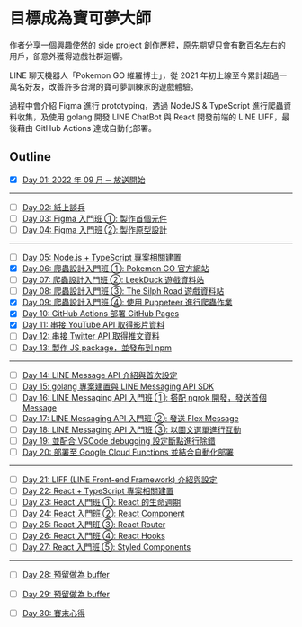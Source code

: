 # 目標成為寶可夢大師

作者分享一個興趣使然的 side project 創作歷程，原先期望只會有數百名左右的用戶，卻意外獲得遊戲社群迴響。

LINE 聊天機器人「Pokemon GO 維羅博士」，從 2021 年初上線至今累計超過一萬名好友，改善許多台灣的寶可夢訓練家的遊戲體驗。

過程中會介紹 Figma 進行 prototyping，透過 NodeJS & TypeScript 進行爬蟲資料收集，及使用 golang 開發 LINE ChatBot 與 React 開發前端的 LINE LIFF，最後藉由 GitHub Actions 達成自動化部署。

## Outline

* [x] [Day 01: 2022 年 09 月 ─ 放送開始](https://github.com/ithome-2022-ironman/be-a-pokemon-master/blob/master/day%20%23001/README.md)

---

* [ ] [Day 02: 紙上談兵](https://github.com/ithome-2022-ironman/be-a-pokemon-master/blob/master/day%20%23002/README.md)
* [ ] [Day 03: Figma 入門班 ①: 製作首個元件](https://github.com/ithome-2022-ironman/be-a-pokemon-master/blob/master/day%20%23003/README.md)
* [ ] [Day 04: Figma 入門班 ②: 製作原型設計](https://github.com/ithome-2022-ironman/be-a-pokemon-master/blob/master/day%20%23004/README.md)

---

* [ ] [Day 05: Node.js + TypeScript 專案相關建置](https://github.com/ithome-2022-ironman/be-a-pokemon-master/blob/master/day%20%23005/README.md)
* [x] [Day 06: 爬蟲設計入門班 ①: Pokemon GO 官方網站](https://github.com/ithome-2022-ironman/be-a-pokemon-master/blob/master/day%20%23006/README.md)
* [ ] [Day 07: 爬蟲設計入門班 ②: LeekDuck 遊戲資料站](https://github.com/ithome-2022-ironman/be-a-pokemon-master/blob/master/day%20%23007/README.md)
* [ ] [Day 08: 爬蟲設計入門班 ③: The Silph Road 遊戲資料站](https://github.com/ithome-2022-ironman/be-a-pokemon-master/blob/master/day%20%23008/README.md)
* [x] [Day 09: 爬蟲設計入門班 ④: 使用 Puppeteer 進行爬蟲作業](https://github.com/ithome-2022-ironman/be-a-pokemon-master/blob/master/day%20%23009/README.md)
* [x] [Day 10: GitHub Actions 部署 GitHub Pages](https://github.com/ithome-2022-ironman/be-a-pokemon-master/blob/master/day%20%23010/README.md)
* [x] [Day 11: 串接 YouTube API 取得影片資料](https://github.com/ithome-2022-ironman/be-a-pokemon-master/blob/master/day%20%23011/README.md)
* [ ] [Day 12: 串接 Twitter API 取得推文資料](https://github.com/ithome-2022-ironman/be-a-pokemon-master/blob/master/day%20%23012/README.md)
* [ ] [Day 13: 製作 JS package，並發布到 npm](https://github.com/ithome-2022-ironman/be-a-pokemon-master/blob/master/day%20%23013/README.md)

---

* [ ] [Day 14: LINE Message API 介紹與首次設定](https://github.com/ithome-2022-ironman/be-a-pokemon-master/blob/master/day%20%23014/README.md)
* [ ] [Day 15: golang 專案建置與 LINE Messaging API SDK](https://github.com/ithome-2022-ironman/be-a-pokemon-master/blob/master/day%20%23015/README.md)
* [ ] [Day 16: LINE Messaging API 入門班 ①: 搭配 ngrok 開發，發送首個 Message](https://github.com/ithome-2022-ironman/be-a-pokemon-master/blob/master/day%20%23016/README.md)
* [ ] [Day 17: LINE Messaging API 入門班 ②: 發送 Flex Message](https://github.com/ithome-2022-ironman/be-a-pokemon-master/blob/master/day%20%23017/README.md)
* [ ] [Day 18: LINE Messaging API 入門班 ③: 以圖文選單進行互動](https://github.com/ithome-2022-ironman/be-a-pokemon-master/blob/master/day%20%23018/README.md)
* [ ] [Day 19: 並配合 VSCode debugging 設定斷點進行除錯](https://github.com/ithome-2022-ironman/be-a-pokemon-master/blob/master/day%20%23019/README.md)
* [ ] [Day 20: 部署至 Google Cloud Functions 並結合自動化部署](https://github.com/ithome-2022-ironman/be-a-pokemon-master/blob/master/day%20%23020/README.md)

---

* [ ] [Day 21: LIFF (LINE Front-end Framework) 介紹與設定](https://github.com/ithome-2022-ironman/be-a-pokemon-master/blob/master/day%20%23021/README.md)
* [ ] [Day 22: React + TypeScript 專案相關建置](https://github.com/ithome-2022-ironman/be-a-pokemon-master/blob/master/day%20%23022/README.md)
* [ ] [Day 23: React 入門班 ①: React 的生命週期](https://github.com/ithome-2022-ironman/be-a-pokemon-master/blob/master/day%20%23023/README.md)
* [ ] [Day 24: React 入門班 ②: React Component](https://github.com/ithome-2022-ironman/be-a-pokemon-master/blob/master/day%20%23024/README.md)
* [ ] [Day 25: React 入門班 ③: React Router](https://github.com/ithome-2022-ironman/be-a-pokemon-master/blob/master/day%20%23025/README.md)
* [ ] [Day 26: React 入門班 ④: React Hooks](https://github.com/ithome-2022-ironman/be-a-pokemon-master/blob/master/day%20%23026/README.md)
* [ ] [Day 27: React 入門班 ⑤: Styled Components](https://github.com/ithome-2022-ironman/be-a-pokemon-master/blob/master/day%20%23027/README.md)

---

* [ ] [Day 28: 預留做為 buffer](https://github.com/ithome-2022-ironman/be-a-pokemon-master/blob/master/day%20%23028/README.md)
* [ ] [Day 29: 預留做為 buffer](https://github.com/ithome-2022-ironman/be-a-pokemon-master/blob/master/day%20%23029/README.md)
* [ ] [Day 30: 賽末心得](https://github.com/ithome-2022-ironman/be-a-pokemon-master/blob/master/day%20%23030/README.md)

